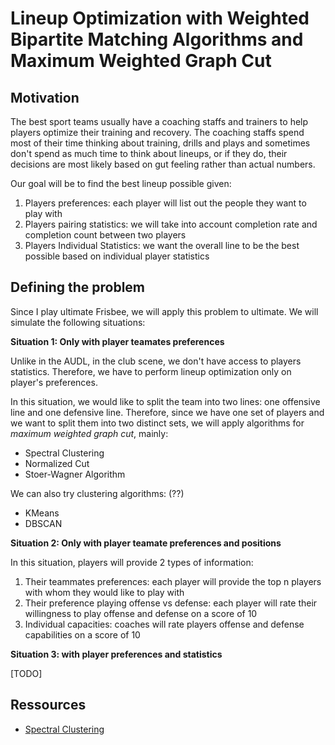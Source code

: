 # Lineup Optimization with Weighted Bipartite Matching Algorithms and Maximum Weighted Graph Cut

## Motivation

The best sport teams usually have a coaching staffs and trainers to help 
players optimize their training and recovery. The coaching staffs spend 
most of their time thinking about training, drills and plays and sometimes 
don't spend as much time to think about lineups, or if they do, their decisions
are most likely based on gut feeling rather than actual numbers.

Our goal will be to find the best lineup possible given: 
1. Players preferences: each player will list out the people they want to play with
2. Players pairing statistics: we will take into account completion rate and completion count between two players
3. Players Individual Statistics: we want the overall line to be the best possible based on individual player statistics

## Defining the problem

Since I play ultimate Frisbee, we will apply this problem to ultimate. We 
will simulate the following situations:

**Situation 1: Only with player teamates preferences**

Unlike in the AUDL, in the club scene, we don't have access to players 
statistics. Therefore, we have to perform lineup optimization only on player's
preferences. 

In this situation, we would like to split the team into two lines: one offensive 
line and one defensive line. Therefore, since we have one set of players and 
we want to split them into two distinct sets, we will apply algorithms for 
*maximum weighted graph cut*, mainly: 
- Spectral Clustering
- Normalized Cut
- Stoer-Wagner Algorithm

We can also try clustering algorithms: (??)
- KMeans
- DBSCAN

**Situation 2: Only with player teamate preferences and positions**

In this situation, players will provide 2 types of information: 
1. Their teammates preferences: each player will provide the top n players with whom they would like to play with
2. Their preference playing offense vs defense: each player will rate their willingness to play offense and defense on a score of 10
3. Individual capacities: coaches will rate players offense and defense capabilities on a score of 10


**Situation 3: with player preferences and statistics**

[TODO]

## Ressources

- [Spectral Clustering](https://towardsdatascience.com/spectral-clustering-aba2640c0d5b)


